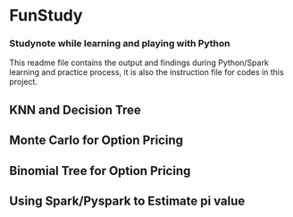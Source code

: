 # FunStudy
### Studynote while learning and playing with Python
This readme file contains the output and findings during Python/Spark learning and practice process, it is also the instruction file for codes in this project.

## KNN and Decision Tree
## Monte Carlo for Option Pricing
## Binomial Tree for Option Pricing
## Using Spark/Pyspark to Estimate pi value
